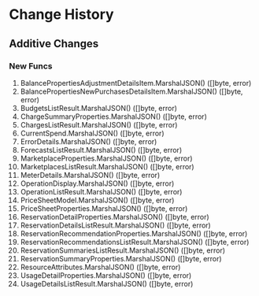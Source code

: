 # Change History

## Additive Changes

### New Funcs

1. BalancePropertiesAdjustmentDetailsItem.MarshalJSON() ([]byte, error)
1. BalancePropertiesNewPurchasesDetailsItem.MarshalJSON() ([]byte, error)
1. BudgetsListResult.MarshalJSON() ([]byte, error)
1. ChargeSummaryProperties.MarshalJSON() ([]byte, error)
1. ChargesListResult.MarshalJSON() ([]byte, error)
1. CurrentSpend.MarshalJSON() ([]byte, error)
1. ErrorDetails.MarshalJSON() ([]byte, error)
1. ForecastsListResult.MarshalJSON() ([]byte, error)
1. MarketplaceProperties.MarshalJSON() ([]byte, error)
1. MarketplacesListResult.MarshalJSON() ([]byte, error)
1. MeterDetails.MarshalJSON() ([]byte, error)
1. OperationDisplay.MarshalJSON() ([]byte, error)
1. OperationListResult.MarshalJSON() ([]byte, error)
1. PriceSheetModel.MarshalJSON() ([]byte, error)
1. PriceSheetProperties.MarshalJSON() ([]byte, error)
1. ReservationDetailProperties.MarshalJSON() ([]byte, error)
1. ReservationDetailsListResult.MarshalJSON() ([]byte, error)
1. ReservationRecommendationProperties.MarshalJSON() ([]byte, error)
1. ReservationRecommendationsListResult.MarshalJSON() ([]byte, error)
1. ReservationSummariesListResult.MarshalJSON() ([]byte, error)
1. ReservationSummaryProperties.MarshalJSON() ([]byte, error)
1. ResourceAttributes.MarshalJSON() ([]byte, error)
1. UsageDetailProperties.MarshalJSON() ([]byte, error)
1. UsageDetailsListResult.MarshalJSON() ([]byte, error)
